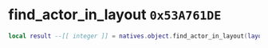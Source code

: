 # find_actor_in_layout `0x53A761DE`

```lua
local result --[[ integer ]] = natives.object.find_actor_in_layout(layout --[[ number ]], actorname --[[ string ]])
```